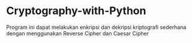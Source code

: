 # Cryptography-with-Python
Program ini dapat melakukan enkripsi dan dekripsi kriptografi sederhana dengan menggunakan Reverse Cipher dan Caesar Cipher
